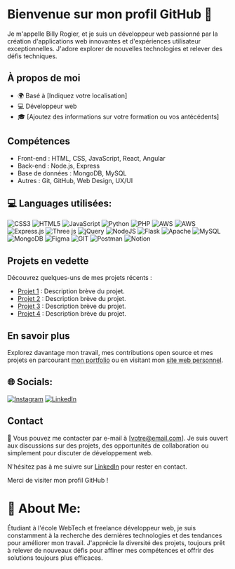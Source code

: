 # Bienvenue sur mon profil GitHub 👋

Je m'appelle Billy Rogier, et je suis un développeur web passionné par la création d'applications web innovantes et d'expériences utilisateur exceptionnelles. J'adore explorer de nouvelles technologies et relever des défis techniques.

## À propos de moi

- 🌍 Basé à [Indiquez votre localisation]
- 💻 Développeur web
- 🎓 [Ajoutez des informations sur votre formation ou vos antécédents]

## Compétences

- Front-end : HTML, CSS, JavaScript, React, Angular
- Back-end : Node.js, Express
- Base de données : MongoDB, MySQL
- Autres : Git, GitHub, Web Design, UX/UI

## 💻 Languages utilisées:
![CSS3](https://img.shields.io/badge/css3-%231572B6.svg?style=for-the-badge&logo=css3&logoColor=white) ![HTML5](https://img.shields.io/badge/html5-%23E34F26.svg?style=for-the-badge&logo=html5&logoColor=white) ![JavaScript](https://img.shields.io/badge/javascript-%23323330.svg?style=for-the-badge&logo=javascript&logoColor=%23F7DF1E) ![Python](https://img.shields.io/badge/python-3670A0?style=for-the-badge&logo=python&logoColor=ffdd54) ![PHP](https://img.shields.io/badge/php-%23777BB4.svg?style=for-the-badge&logo=php&logoColor=white) ![AWS](https://img.shields.io/badge/AWS-%23FF9900.svg?style=for-the-badge&logo=amazon-aws&logoColor=white) ![AWS](https://img.shields.io/badge/AWS-%23FF9900.svg?style=for-the-badge&logo=amazon-aws&logoColor=white) ![Express.js](https://img.shields.io/badge/express.js-%23404d59.svg?style=for-the-badge&logo=express&logoColor=%2361DAFB) ![Three js](https://img.shields.io/badge/threejs-black?style=for-the-badge&logo=three.js&logoColor=white) ![jQuery](https://img.shields.io/badge/jquery-%230769AD.svg?style=for-the-badge&logo=jquery&logoColor=white) ![NodeJS](https://img.shields.io/badge/node.js-6DA55F?style=for-the-badge&logo=node.js&logoColor=white) ![Flask](https://img.shields.io/badge/flask-%23000.svg?style=for-the-badge&logo=flask&logoColor=white) ![Apache](https://img.shields.io/badge/apache-%23D42029.svg?style=for-the-badge&logo=apache&logoColor=white) ![MySQL](https://img.shields.io/badge/mysql-%2300000f.svg?style=for-the-badge&logo=mysql&logoColor=white) ![MongoDB](https://img.shields.io/badge/MongoDB-%234ea94b.svg?style=for-the-badge&logo=mongodb&logoColor=white) ![Figma](https://img.shields.io/badge/figma-%23F24E1E.svg?style=for-the-badge&logo=figma&logoColor=white) ![GIT](https://img.shields.io/badge/Git-fc6d26?style=for-the-badge&logo=git&logoColor=white) ![Postman](https://img.shields.io/badge/Postman-FF6C37?style=for-the-badge&logo=postman&logoColor=white) ![Notion](https://img.shields.io/badge/Notion-%23000000.svg?style=for-the-badge&logo=notion&logoColor=white)

## Projets en vedette

Découvrez quelques-uns de mes projets récents :

- [Projet 1](lien-vers-le-projet-1) : Description brève du projet.
- [Projet 2](lien-vers-le-projet-2) : Description brève du projet.
- [Projet 3](lien-vers-le-projet-3) : Description brève du projet.
- [Projet 4](lien-vers-le-projet-4) : Description brève du projet.

## En savoir plus

Explorez davantage mon travail, mes contributions open source et mes projets en parcourant [mon portfolio](lien-vers-votre-portfolio) ou en visitant mon [site web personnel](lien-vers-votre-site-web).

## 🌐 Socials:
[![Instagram](https://img.shields.io/badge/Instagram-%23E4405F.svg?logo=Instagram&logoColor=white)](https://instagram.com/billy_rogier) [![LinkedIn](https://img.shields.io/badge/LinkedIn-%230077B5.svg?logo=linkedin&logoColor=white)](https://linkedin.com/in/billyrogier) 

## Contact

📧 Vous pouvez me contacter par e-mail à [votre@email.com]. Je suis ouvert aux discussions sur des projets, des opportunités de collaboration ou simplement pour discuter de développement web.

N'hésitez pas à me suivre sur [LinkedIn](lien-vers-votre-profil-LinkedIn) pour rester en contact.

Merci de visiter mon profil GitHub !

# 💫 About Me:
Étudiant à l'école WebTech et freelance développeur web, je suis constamment à la recherche des dernières technologies et des tendances pour améliorer mon travail. J'apprécie la diversité des projets, toujours prêt à relever de nouveaux défis pour affiner mes compétences et offrir des solutions toujours plus efficaces.


